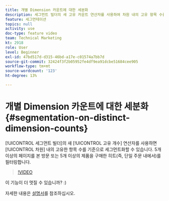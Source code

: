 ```yaml
---
title: 개별 Dimension 카운트에 대한 세분화
description: 세그먼트 빌더의 새 고유 카운트 연산자를 사용하여 차원 내의 고유 항목 수를 기준으로 세그먼트화할 수 있습니다. 5개 이상의 페이지를 본 방문 또는 5개 이상의 제품을 구매한 히트(즉, 단일 주문 내에서)를 필터링합니다.
feature: 세그먼테이션
topics: null
activity: use
doc-type: feature video
team: Technical Marketing
kt: 2918
role: User
level: Beginner
exl-id: 47bd517d-d315-46bd-a17e-c01574a7bb7d
source-git-commit: 32424f3f2b05952fe4df9ea91dcbe51684cee905
workflow-type: tm+mt
source-wordcount: '123'
ht-degree: 13%

---
```


# 개별 Dimension 카운트에 대한 세분화 {#segmentation-on-distinct-dimension-counts}

[!UICONTROL 세그먼트 빌더]의 새 [!UICONTROL 고유 개수] 연산자를 사용하면 [!UICONTROL 차원] 내의 고유한 항목 수를 기준으로 세그먼트화할 수 있습니다. 5개 이상의 페이지를 본 방문 또는 5개 이상의 제품을 구매한 히트(즉, 단일 주문 내에서)를 필터링합니다.

>[!VIDEO](https://video.tv.adobe.com/v/27257/?quality=9)

이 기능이 더 멋질 수 있습니까? :)

자세한 내용은 [설명서](https://marketing.adobe.com/resources/help/en_US/analytics/segment/seg_operators.html)를 참조하십시오.
